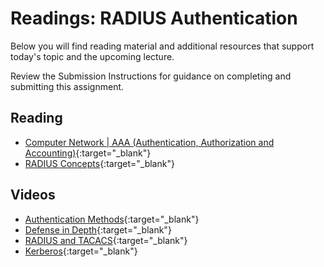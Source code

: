 # Readings: RADIUS Authentication

Below you will find reading material and additional resources that support today's topic and the upcoming lecture.

Review the Submission Instructions for guidance on completing and submitting this assignment.

## Reading

- [Computer Network | AAA (Authentication, Authorization and Accounting)](https://www.geeksforgeeks.org/computer-network-aaa-authentication-authorization-and-accounting/){:target="_blank"}
- [RADIUS Concepts](https://wiki.freeradius.org/guide/Concepts){:target="_blank"}

## Videos

- [Authentication Methods](https://www.professormesser.com/network-plus/n10-008/n10-008-video/authentication-methods-n10-008/){:target="_blank"}
- [Defense in Depth](https://www.professormesser.com/network-plus/n10-008/n10-008-video/defense-in-depth-n10-008/){:target="_blank"}
- [RADIUS and TACACS](https://www.professormesser.com/security-plus/sy0-401/radius-and-tacacs-2/){:target="_blank"}
- [Kerberos](https://www.professormesser.com/security-plus/sy0-401/kerberos-2/){:target="_blank"}
